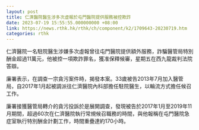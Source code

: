 ```yaml
---
layout: post
title: 仁濟醫院醫生涉多次虛報於屯門醫院提供服務被控欺詐
date: 2023-07-19 15:55:55.000000000 +08:00
link: https://news.rthk.hk/rthk/ch/component/k2/1709643-20230719.htm
categories: rthk
---
```


仁濟醫院一名駐院醫生涉嫌多次虛報曾往屯門醫院提供額外服務，詐騙醫管局特別酬金超過11萬元，他被控一項欺詐罪名，獲准保釋候審，星期五在西九龍裁判法院答辯。

廉署表示，在調查一宗貪污案件時，揭發本案。33歲被告2013年7月加入醫管局，自2017年1月起被調派往仁濟醫院內科部擔任駐院醫生，以輪流方式擔任候召工作。

廉署接獲醫管局轉介的貪污投訴於是展開調查，發現被告於2017年1月至2019年11月期間，超過60次在仁濟醫院執行常規候召職務的時間，與他報稱在屯門醫院急症室執行特別酬金計劃工作，時間重疊達約170小時。
